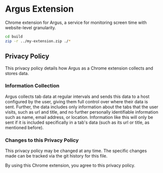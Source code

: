 # Argus Extension

Chrome extension for Argus, a service for monitoring screen time with website-level granularity.

```bash
cd build
zip -r ../my-extension.zip ./*
```

## Privacy Policy

This privacy policy details how Argus as a Chrome extension collects and stores data.

### Information Collection

Argus collects tab data at regular intervals and sends this data to a host configured by the user, giving them full control over where their data is sent. Further, the data includes only information about the tabs that the user visits, such as url and title, and no further personally identifiable information such as name, email address, or location. Information like this will only be sent if it is included specifically in a tab's data (such as its url or title, as mentioned before).

### Changes to this Privacy Policy

This privacy policy may be changed at any time. The specific changes made can be tracked via the git history for this file.

By using this Chrome extension, you agree to this privacy policy.
